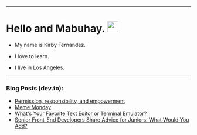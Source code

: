 
<img src="https://komarev.com/ghpvc/?username=kirbygit&style=flat-square&color=blue" alt=""/>

---
<h1>
  Hello and Mabuhay.
  <img src="https://media.giphy.com/media/hvRJCLFzcasrR4ia7z/giphy.gif" width="30px"/>
</h1>

- My name is Kirby Fernandez.

- I love to learn.

- I live in Los Angeles.

---

### Blog Posts (dev.to):
<!-- BLOG-POST-LIST:START -->
- [Permission, responsibility, and empowerment](https://dev.to/ben/permission-responsibility-and-empowerment-4p6p)
- [Meme Monday](https://dev.to/ben/meme-monday-66l)
- [What&#39;s Your Favorite Text Editor or Terminal Emulator?](https://dev.to/codenewbieteam/whats-your-favorite-text-editor-or-terminal-emulator-h91)
- [Senior Front-End Developers Share Advice for Juniors: What Would You Add?](https://dev.to/codenewbieteam/senior-front-end-developers-share-advice-for-juniors-what-would-you-add-4bd8)
<!-- BLOG-POST-LIST:END -->
